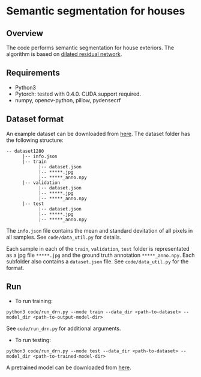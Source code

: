 # Semantic segmentation for houses
## Overview
The code performs semantic segmentation for house exteriors. The algorithm is based on [dilated residual network](https://arxiv.org/abs/1705.09914).

## Requirements
* Python3
* Pytorch: tested with 0.4.0. CUDA support required.
* numpy, opencv-python, pillow, pydensecrf

## Dataset format
An example dataset can be downloaded from [here](https://wustl.box.com/s/m1z4idqrpiji7qhd41pif8zes8ed91g9). The dataset folder
has the following structure:

```
-- dataset1280
      |-- info.json
      |-- train
            |-- dataset.json
            |-- *****.jpg
            |-- *****_anno.npy
      |-- validation
            |-- dataset.json
            |-- *****.jpg
            |-- *****_anno.npy
      |-- test
            |-- dataset.json
            |-- *****.jpg
            |-- *****_anno.npy
```

The `info.json` file contains the mean and standard devitation of all pixels in all samples. See `code/data_util.py` for details.

Each sample in each of the `train`, `validation`, `test` folder is representated as a jpg file `*****.jpg` and the ground truth
annotation `*****_anno.npy`. Each subfolder also contains a `dataset.json` file. See `code/data_util.py` for the format.

## Run
* To run training:
```
python3 code/run_drn.py --mode train --data_dir <path-to-dataset> --model_dir <path-to-output-model-dir>
```
See `code/run_drn.py` for additional arguments.

* To run testing:
```
python3 code/run_drn.py --mode test --data_dir <path-to-dataset> --model_dir <path-to-trained-model-dir>
```
A pretrained model can be downloaded from [here](https://wustl.box.com/s/9nfs4wjiyve4vizr5mdjfsqkucbtbece).
